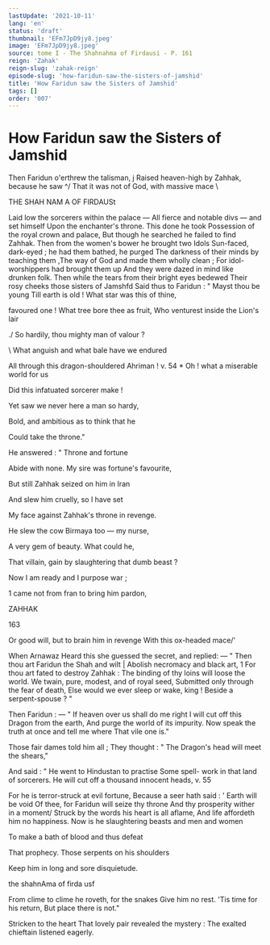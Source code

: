 ```yaml
---
lastUpdate: '2021-10-11'
lang: 'en'
status: 'draft'
thumbnail: 'EFm7JpD9jy8.jpeg'
image: 'EFm7JpD9jy8.jpeg'
source: tome I - The Shahnahma of Firdausi - P. 161
reign: 'Zahak'
reign-slug: 'zahak-reign'
episode-slug: 'how-faridun-saw-the-sisters-of-jamshid'
title: 'How Faridun saw the Sisters of Jamshid'
tags: []
order: '007'
---
```


<!-- LTeX: language=en -->

# How Faridun saw the Sisters of Jamshid

Then Faridun o'erthrew the talisman, j
Raised heaven-high by Zahhak, because he saw ^/
That it was not of God, with massive mace \

THE SHAH NAM A OF FIRDAUSt

Laid low the sorcerers within the palace —
All fierce and notable divs — and set himself
Upon the enchanter's throne. This done he took
Possession of the royal crown and palace,
But though he searched he failed to find Zahhak.
Then from the women's bower he brought two Idols
Sun-faced, dark-eyed ; he had them bathed, he purged
The darkness of their minds by teaching them
,The way of God and made them wholly clean ;
For idol-worshippers had brought them up
And they were dazed in mind like drunken folk.
Then while the tears from their bright eyes bedewed
Their rosy cheeks those sisters of Jamshfd
Said thus to Faridun : " Mayst thou be young
Till earth is old ! What star was this of thine,

favoured one ! What tree bore thee as fruit,
Who venturest inside the Lion's lair

./ So hardily, thou mighty man of valour ?

\ What anguish and what bale have we endured

All through this dragon-shouldered Ahriman !
v. 54 \* Oh ! what a miserable world for us

Did this infatuated sorcerer make !

Yet saw we never here a man so hardy,

Bold, and ambitious as to think that he

Could take the throne."

He answered : " Throne and fortune

Abide with none. My sire was fortune's favourite,

But still Zahhak seized on him in Iran

And slew him cruelly, so I have set

My face against Zahhak's throne in revenge.

He slew the cow Birmaya too — my nurse,

A very gem of beauty. What could he,

That villain, gain by slaughtering that dumb beast ?

Now I am ready and I purpose war ;

1 came not from fran to bring him pardon,

ZAHHAK

163

Or good will, but to brain him in revenge
With this ox-headed mace/'

When Arnawaz
Heard this she guessed the secret, and replied: —
" Then thou art Faridun the Shah and wilt |
Abolish necromacy and black art, 1
For thou art fated to destroy Zahhak :
The binding of thy loins will loose the world.
We twain, pure, modest, and of royal seed,
Submitted only through the fear of death,
Else would we ever sleep or wake, king !
Beside a serpent-spouse ? "

Then Faridun : —
" If heaven over us shall do me right
I will cut off this Dragon from the earth,
And purge the world of its impurity.
Now speak the truth at once and tell me where
That vile one is."

Those fair dames told him all ;
They thought : " The Dragon's head will meet the
shears,"

And said : " He went to Hindustan to practise
Some spell- work in that land of sorcerers.
He will cut off a thousand innocent heads, v. 55

For he is terror-struck at evil fortune,
Because a seer hath said : ' Earth will be void
Of thee, for Faridun will seize thy throne
And thy prosperity wither in a moment/
Struck by the words his heart is all aflame,
And life affordeth him no happiness.
Now is he slaughtering beasts and men and
women

To make a bath of blood and thus defeat

That prophecy. Those serpents on his shoulders

Keep him in long and sore disquietude.

the shahnAma of firda usf

From clime to clime he roveth, for the snakes
Give him no rest. 'Tis time for his return,
But place there is not."

Stricken to the heart
That lovely pair revealed the mystery :
The exalted chieftain listened eagerly.
